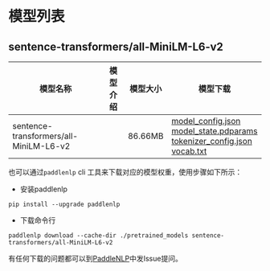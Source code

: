 #  模型列表

## sentence-transformers/all-MiniLM-L6-v2

| 模型名称 | 模型介绍 | 模型大小  | 模型下载 |
| --- | --- | --- | --- |
|sentence-transformers/all-MiniLM-L6-v2|  | 86.66MB | [model_config.json](https://bj.bcebos.com/paddlenlp/models/community/sentence-transformers/all-MiniLM-L6-v2/model_config.json)<br>[model_state.pdparams](https://bj.bcebos.com/paddlenlp/models/community/sentence-transformers/all-MiniLM-L6-v2/model_state.pdparams)<br>[tokenizer_config.json](https://bj.bcebos.com/paddlenlp/models/community/sentence-transformers/all-MiniLM-L6-v2/tokenizer_config.json)<br>[vocab.txt](https://bj.bcebos.com/paddlenlp/models/community/sentence-transformers/all-MiniLM-L6-v2/vocab.txt) |

也可以通过`paddlenlp` cli 工具来下载对应的模型权重，使用步骤如下所示：

* 安装paddlenlp

```shell
pip install --upgrade paddlenlp
```

* 下载命令行

```shell
paddlenlp download --cache-dir ./pretrained_models sentence-transformers/all-MiniLM-L6-v2
```

有任何下载的问题都可以到[PaddleNLP](https://github.com/PaddlePaddle/PaddleNLP)中发Issue提问。